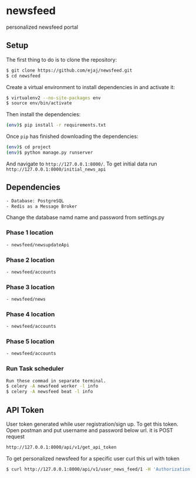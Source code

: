 # newsfeed
personalized newsfeed portal


## Setup

The first thing to do is to clone the repository:

```sh
$ git clone https://github.com/ejaj/newsfeed.git
$ cd newsfeed
```

Create a virtual environment to install dependencies in and activate it:

```sh
$ virtualenv2 --no-site-packages env
$ source env/bin/activate
```

Then install the dependencies:

```sh
(env)$ pip install -r requirements.txt
```


Once `pip` has finished downloading the dependencies:
```sh
(env)$ cd project
(env)$ python manage.py runserver
```
And navigate to `http://127.0.0.1:8000/`.
To get initial data run `http://127.0.0.1:8000/initial_news_api`

## Dependencies

```sh
- Database: PostgreSQL
- Redis as a Message Broker
```
Change the database namd name and password from settings.py

### Phase 1 location
```sh
- newsfeed/newsupdateApi
```
### Phase 2 location
```sh
- newsfeed/accounts
```
### Phase 3 location
```sh
- newsfeed/news
```
### Phase 4 location
```sh
- newsfeed/accounts
```
### Phase 5 location
```sh
- newsfeed/accounts
```

### Run Task scheduler 
```sh
Run these commad in separate terminal. 
$ celery -A newsfeed worker -l info
$ celery -A newsfeed beat -l info

```
## API Token
User token generated while user registration/sign up. To get this token. Open postman and put username and password below url. it is POST request
```sh
http://127.0.0.1:8000/api/v1/get_api_token
```
To get personalized newsfeed for a specific user curl this url with token
```sh
$ curl http://127.0.0.1:8000/api/v1/user_news_feed/1 -H 'Authorization: Token 9054f7aa9305e012b3c2300408c3dfdf390fcddf'
```
